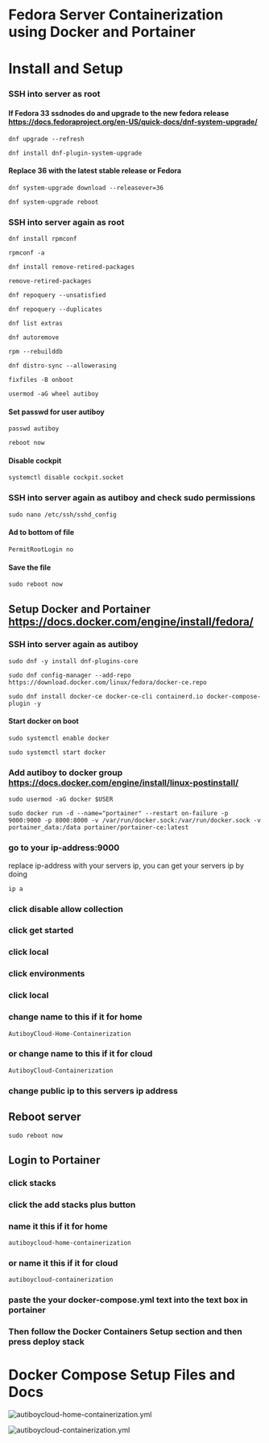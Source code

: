 # Fedora Server Containerization using Docker and Portainer

# Install and Setup

### SSH into server as root
#### If Fedora 33 ssdnodes do and upgrade to the new fedora release https://docs.fedoraproject.org/en-US/quick-docs/dnf-system-upgrade/

`dnf upgrade --refresh`

`dnf install dnf-plugin-system-upgrade`

#### Replace 36 with the latest stable release or Fedora

`dnf system-upgrade download --releasever=36`

`dnf system-upgrade reboot`

### SSH into server again as root

`dnf install rpmconf`

`rpmconf -a`

`dnf install remove-retired-packages`

`remove-retired-packages`

`dnf repoquery --unsatisfied`

`dnf repoquery --duplicates`

`dnf list extras`

`dnf autoremove`

`rpm --rebuilddb`

`dnf distro-sync --allowerasing`

`fixfiles -B onboot`

`usermod -aG wheel autiboy`

#### Set passwd for user autiboy

`passwd autiboy`

`reboot now`

#### Disable cockpit

`systemctl disable cockpit.socket`

### SSH into server again as autiboy and check sudo permissions

`sudo nano /etc/ssh/sshd_config`

#### Ad  to bottom of file

`PermitRootLogin no`

#### Save the file

`sudo reboot now`

##  Setup Docker and Portainer https://docs.docker.com/engine/install/fedora/

### SSH into server again as autiboy

`sudo dnf -y install dnf-plugins-core`

`sudo dnf config-manager --add-repo https://download.docker.com/linux/fedora/docker-ce.repo`
    
`sudo dnf install docker-ce docker-ce-cli containerd.io docker-compose-plugin -y`

#### Start docker on boot

`sudo systemctl enable docker`

`sudo systemctl start docker`

### Add autiboy to docker group https://docs.docker.com/engine/install/linux-postinstall/

`sudo usermod -aG docker $USER`

`sudo docker run -d --name="portainer" --restart on-failure -p 9000:9000 -p 8000:8000 -v /var/run/docker.sock:/var/run/docker.sock -v portainer_data:/data portainer/portainer-ce:latest`

### go to your ip-address:9000
replace ip-address with your servers ip, you can get your servers ip by doing 

`ip a`

### click disable allow collection

### click get started

### click local

### click environments

### click local

### change name to this if it for home
`AutiboyCloud-Home-Containerization`

### or change name to this if it for cloud
`AutiboyCloud-Containerization`

### change public ip to this servers ip address

## Reboot server
`sudo reboot now`

## Login to Portainer

### click stacks

### click the add stacks plus button

### name it this if it for home
`autiboycloud-home-containerization`

### or name it this if it for cloud
`autiboycloud-containerization`

### paste the your docker-compose.yml text into the text box in portainer

### Then follow the Docker Containers Setup section and then press deploy stack

# Docker Compose Setup Files and Docs
![autiboycloud-home-containerization.yml](https://github.com/czadikem/autiboys-linux/tree/master/Containerization/Docker/autiboycloud-home-containerization)

![autiboycloud-containerization.yml](https://github.com/czadikem/autiboys-linux/tree/master/Containerization/Docker/autiboycloud-containerization)
